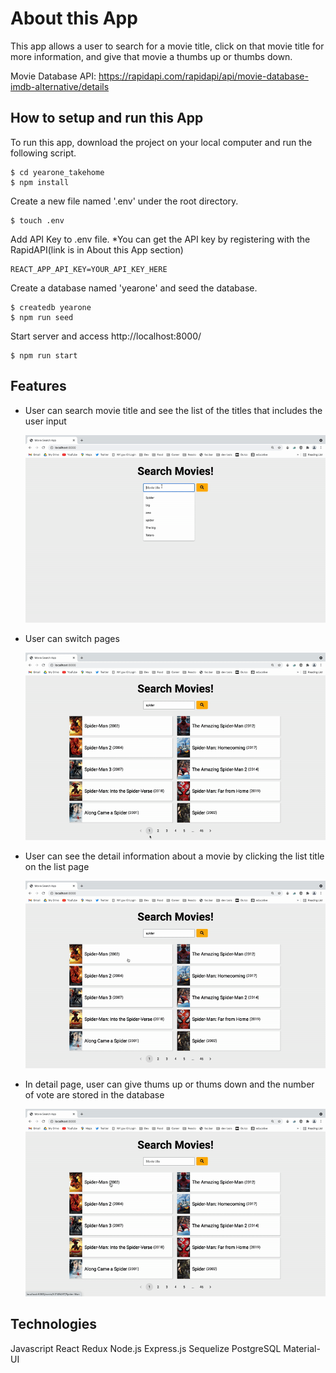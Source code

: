 # About this App

This app allows a user to search for a movie title, click on that movie title for more information, and give that movie a thumbs up or thumbs down.

Movie Database API: https://rapidapi.com/rapidapi/api/movie-database-imdb-alternative/details

## How to setup and run this App

To run this app, download the project on your local computer and run the following script.

```
$ cd yearone_takehome
$ npm install
```

Create a new file named '.env' under the root directory.

```
$ touch .env
```

Add API Key to .env file. \*You can get the API key by registering with the RapidAPI(link is in About this App section)

```
REACT_APP_API_KEY=YOUR_API_KEY_HERE
```

Create a database named 'yearone' and seed the database.

```
$ createdb yearone
$ npm run seed
```

Start server and access http://localhost:8000/

```
$ npm run start
```

## Features

- User can search movie title and see the list of the titles that includes the user input

  ![search](https://github.com/satomiichii/yearone_takehome/blob/main/gifs/search.gif)

- User can switch pages

  ![switch-page](https://github.com/satomiichii/yearone_takehome/blob/main/gifs/switch-page.gif)

- User can see the detail information about a movie by clicking the list title on the list page

  ![singleView](https://github.com/satomiichii/yearone_takehome/blob/main/gifs/singleView.gif)

- In detail page, user can give thums up or thums down and the number of vote are stored in the database

  ![vote](https://github.com/satomiichii/yearone_takehome/blob/main/gifs/vote.gif)

## Technologies

Javascript
React
Redux
Node.js
Express.js
Sequelize
PostgreSQL
Material-UI
